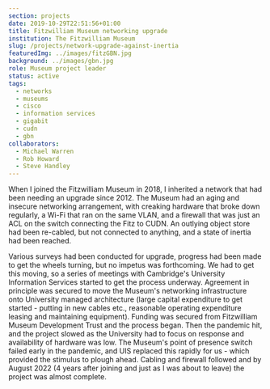 ```yaml
---
section: projects
date: 2019-10-29T22:51:56+01:00
title: Fitzwilliam Museum networking upgrade
institution: The Fitzwilliam Museum
slug: /projects/network-upgrade-against-inertia
featuredImg: ../images/fitzGBN.jpg
background: ../images/gbn.jpg
role: Museum project leader
status: active
tags:
  - networks
  - museums
  - cisco
  - information services
  - gigabit 
  - cudn
  - gbn
collaborators:
  - Michael Warren 
  - Rob Howard
  - Steve Handley
---
```

When I joined the Fitzwilliam Museum in 2018, I inherited a network that had been needing an upgrade 
since 2012. The Museum had an aging and insecure networking arrangement, with creaking hardware that broke down 
regularly, a Wi-Fi that ran on the same VLAN,  and a firewall that was just an ACL on the switch connecting the Fitz to CUDN. An outlying object 
store had been re-cabled, but not connected to anything, and a state of inertia had been reached. 

Various surveys had been conducted for upgrade, progress had been made to get the wheels turning, but no impetus was 
forthcoming. We had to get this moving, so a series of meetings with Cambridge's University Information Services started 
to get the process underway. Agreement in principle was secured to move the Museum's networking 
infrastructure onto University managed architecture (large capital expenditure to get started - putting in new cables etc., reasonable 
operating expenditure leasing and maintaining equipment). Funding was secured from Fitzwilliam Museum Development Trust and the 
process began. Then the pandemic hit, and the project slowed as the University had to focus on response and availability of hardware 
was low. The Museum's point of presence switch failed early in the pandemic, and UIS replaced this rapidly for us - which provided the 
stimulus to plough ahead. Cabling and firewall followed and by August 2022 (4 years after joining and just as I was about to leave)
the project was almost complete. 

